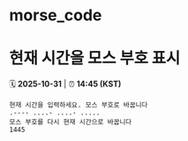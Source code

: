 # morse_code
# 현재 시간을 모스 부호 표시
<!-- MORSE_TIME_START -->
🗓️ **2025-10-31** | ⏰ **14:45 (KST)**

```
현재 시간을 입력하세요. 모스 부호로 바꿉니다
.---- ....- ....- .....
모스 부호를 다시 현재 시간으로 바꿉니다
1445
```
<!-- MORSE_TIME_END -->
